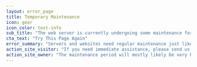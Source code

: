 ```yaml
---
layout: error_page
title: Temporary Maintenance
icon: gear
icon_color: text-info
sub_title: "The web server is currently undergoing some maintenance for "
cta_text: "Try This Page Again"
error_summary: "Servers and websites need regular maintenance just like a car to keep them up and running smoothly."
action_site_visitor: "If you need immediate assistance, please send us an email instead. We apologize for any inconvenience."
action_site_owner: "The maintenance period will mostly likely be very brief, the best thing to do is to check back in a few minutes and everything will probably be working normal again."
---
```

